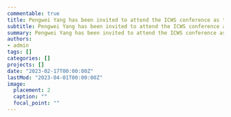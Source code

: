 ```yaml
---
commentable: true
title: Pengwei Yang has been invited to attend the ICWS conference as the Session Chair.
subtitle: Pengwei Yang has been invited to attend the ICWS conference as the Session Chair.
summary: Pengwei Yang has been invited to attend the ICWS conference as the Session Chair.
authors:
- admin
tags: []
categories: []
projects: []
date: "2023-02-17T00:00:00Z"
lastMod: "2023-04-01T00:00:00Z"
image:
  placement: 2
  caption: ""
  focal_point: ""
---
```


